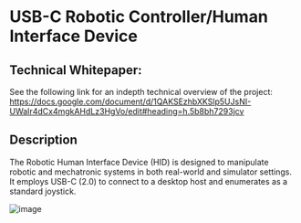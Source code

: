 # USB-C Robotic Controller/Human Interface Device

## Technical Whitepaper: 
See the following link for an indepth technical overview of the project:
https://docs.google.com/document/d/1QAKSEzhbXKSlp5UJsNI-UWaIr4dCx4mgkAHdLz3HgVo/edit#heading=h.5b8bh7293jcv

## Description
The Robotic Human Interface Device (HID) is designed to manipulate robotic and mechatronic systems in both real-world and simulator settings. It employs USB-C (2.0) to connect to a desktop host and enumerates as a standard joystick.

![image](https://user-images.githubusercontent.com/32375512/187262148-c75de9d3-0b00-488b-a93d-b26af46158f4.png)
